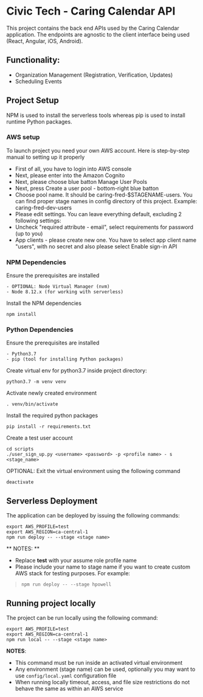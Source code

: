 # Civic Tech - Caring Calendar API #

This project contains the back end APIs used by the Caring Calendar application.  The endpoints are
agnostic to the client interface being used (React, Angular, iOS, Android).

## Functionality: ##

* Organization Management (Registration, Verification, Updates)
* Scheduling Events

## Project Setup ##

NPM is used to install the serverless tools whereas pip is used to install runtime Python packages.

### AWS setup ###
To launch project you need your own AWS account. Here is step-by-step manual to setting up it properly

* First of all, you have to login into AWS console
* Next, please enter into the Amazon Cognito
* Next, please choose blue batton Manage User Pools
* Next, press Create a user pool - bottom-right blue batton
* Choose pool name. It should be caring-fred-$STAGENAME-users. You can find proper stage names in config directory of this project. Example: caring-fred-dev-users
* Please edit settings. You can leave everything default, excluding 2 following settings:
* Uncheck "required attribute - email", select requirements for password (up to you)
* App clients - please create new one. You have to select app client name "users", with no secret and also please select Enable sign-in API

 

### NPM Dependencies ###

Ensure the prerequisites are installed
```
- OPTIONAL: Node Virtual Manager (nvm)
- Node 8.12.x (for working with serverless)
```

Install the NPM dependencies
```
npm install
```

### Python Dependencies ###

Ensure the prerequisites are installed
```
- Python3.7
- pip (tool for installing Python packages)
```

Create virtual env for python3.7 inside project directory:
```
python3.7 -m venv venv 
```

Activate newly created environment
```
. venv/bin/activate
```

Install the required python packages
```
pip install -r requirements.txt
```

Create a test user account
```
cd scripts
./user_sign_up.py <username> <password> -p <profile name> - s <stage_name>
```

OPTIONAL: Exit the virtual environment using the following command
```
deactivate
```

## Serverless Deployment ##

The application can be deployed by issuing the following commands:
```
export AWS_PROFILE=test
export AWS_REGION=ca-central-1
npm run deploy -- --stage <stage name>
```

** NOTES: **

* Replace **test** with your assume role profile name
* Please include your name to stage name if you want to create custom AWS stack for testing purposes.  For example:
> ```
> npm run deploy -- --stage hpowell
> ```

## Running project locally ##

The project can be run locally using the following command:
```
export AWS_PROFILE=test
export AWS_REGION=ca-central-1
npm run local -- --stage <stage name>
```

**NOTES**:

* This command must be run inside an activated virtual environment
* Any environment (stage name) can be used, optionally you may want to use `config/local.yaml` configuration file
* When running locally timeout, access, and file size restrictions do not behave the same as within an AWS service
